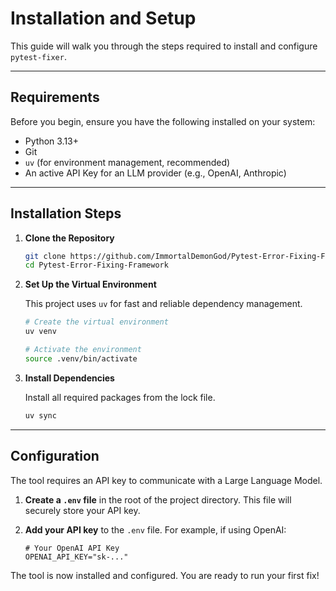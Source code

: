 # Installation and Setup

This guide will walk you through the steps required to install and configure `pytest-fixer`.

---

## Requirements

Before you begin, ensure you have the following installed on your system:

-   Python 3.13+
-   Git
-   `uv` (for environment management, recommended)
-   An active API Key for an LLM provider (e.g., OpenAI, Anthropic)

---

## Installation Steps

1.  **Clone the Repository**

    ```bash
    git clone https://github.com/ImmortalDemonGod/Pytest-Error-Fixing-Framework.git
    cd Pytest-Error-Fixing-Framework
    ```

2.  **Set Up the Virtual Environment**

    This project uses `uv` for fast and reliable dependency management.

    ```bash
    # Create the virtual environment
    uv venv

    # Activate the environment
    source .venv/bin/activate
    ```

3.  **Install Dependencies**

    Install all required packages from the lock file.

    ```bash
    uv sync
    ```

---

## Configuration

The tool requires an API key to communicate with a Large Language Model.

1.  **Create a `.env` file** in the root of the project directory. This file will securely store your API key.

2.  **Add your API key** to the `.env` file. For example, if using OpenAI:

    ```env
    # Your OpenAI API Key
    OPENAI_API_KEY="sk-..."
    ```

The tool is now installed and configured. You are ready to run your first fix!